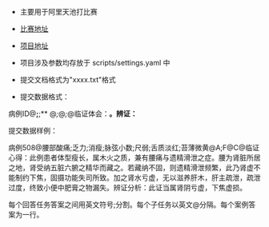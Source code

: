 - 主要用于阿里天池打比赛
- [比赛地址](https://tianchi.aliyun.com/competition/entrance/532222/rankingList)
- [项目地址](https://github.com/h563k/alitianchi)

- 项目涉及参数均存放于 scripts/settings.yaml 中

- 提交文档格式为"xxxx.txt"格式

- 提交数据格式：

病例ID@****;****;** @*;*@*;*@临证体会：****。辨证：****

提交数据样例：

病例508@腰部酸痛;乏力;消瘦;脉弦小数;尺弱;舌质淡红;苔薄微黄@A;F@C@临证心得：此例患者体型瘦长，属木火之质，兼有腰痛与遗精滑泄之症。腰为肾脏所居之地，肾受纳五脏六腑之精华而藏之。若藏纳不固，则遗精滑泄频繁，此乃肾虚不能制约下焦，固摄功能失司所致。加之肾水亏虚，无以滋养肝木，肝主疏泄，疏泄过度，终致小便中肥膏之物漏失。辨证分析：此证当属肾阴亏虚，下焦虚损。

每个回答任务答案之间用英文符号;分割。每个子任务以英文@分隔。每个案例答案为一行。